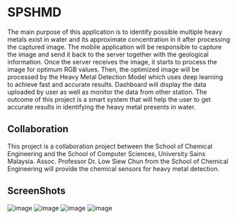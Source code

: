 # SPSHMD
The main purpose of this application is to identify possible multiple heavy metals exist in water and its approximate concentration in it after processing the captured image. The mobile application will be responsible to capture the image and send it back to the server together with the geological information. Once the server receives the image, it starts to process the image for optimum RGB values. Then, the optimized image will be processed by the Heavy Metal Detection Model which uses deep learning to achieve fast and accurate results. Dashboard will display the data uploaded by user as well as monitor the data from other station. The outcome of this project is a smart system that will help the user to get accurate results in identifying the heavy metal presents in water.
## Collaboration
This project is a collaboration project between the School of Chemical Engineering and the School of Computer Sciences, University Sains Malaysia. Assoc. Professor Dr. Low Siew Chun from the School of Chemical Engineering will provide the chemical sensors for heavy metal detection.
## ScreenShots
![image](https://user-images.githubusercontent.com/104119062/177941900-29c92281-b5e4-4148-b623-6835c50d5f14.png)
![image](https://user-images.githubusercontent.com/104119062/177941922-4f2e3418-96c2-4fa4-ae29-60e9c2ba9e9d.png)
![image](https://user-images.githubusercontent.com/104119062/177941933-d7dce438-6c7e-4da4-a256-80a6c3e43e39.png)
![image](https://user-images.githubusercontent.com/104119062/177942285-0f89865c-c283-4527-90f4-20cc06bc7e67.png)
